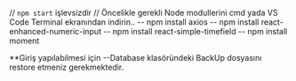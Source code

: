 // `npm start` işlevsizdir 
// Öncelikle gerekli Node modullerini cmd yada VS Code Terminal ekranından indirin..
-- npm install axios
-- npm install react-enhanced-numeric-input
-- npm install react-simple-timefield
-- npm install moment

**Giriş yapılabilmesi için 
--Database klasöründeki BackUp dosyasını restore etmeniz gerekmektedir.

 
 